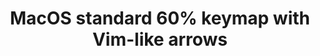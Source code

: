 ---
layout: layouts/keymapdb_entry.njk
OS: ['MacOS']
keymap_author: bingocaller
firmware: QMK
hasHomeRowMods: False
hasLetterOnThumb: False
hasVerticalCombos: False
keymap_image: https://i.imgur.com/lFP2O41.png
imageDate: idk
keyCount: 67
keyboard: DZ60
baseLayouts: ["QWERTY"]
languages: ['English']
layerCount: 6
title: "MacOS standard 60% keymap with Vim-like arrows"
isSplit: False
stagger: row
summary: 
keymap_url: https://github.com/bingocaller/qmk_firmware/tree/master/keyboards/dz60/keymaps/bingocaller
writeup: https://github.com/bingocaller/qmk_firmware/tree/master/keyboards/dz60/keymaps/bingocaller/readme.md
---